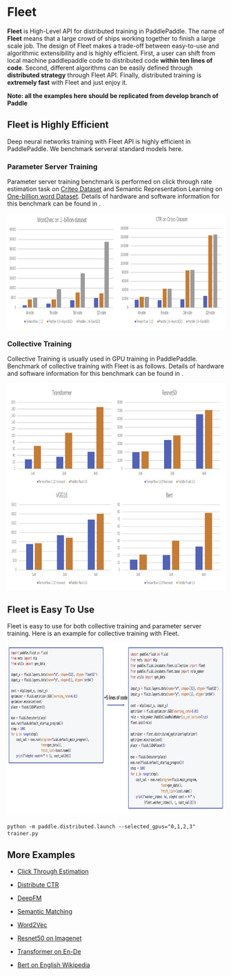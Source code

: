 
# Fleet

**Fleet** is High-Level API for distributed training in PaddlePaddle. The name of **Fleet** means that a large crowd of ships working together to finish a large scale job. The design of Fleet makes a trade-off between easy-to-use and algorithmic extensibility and is highly efficient. First, a user can shift from local machine paddlepaddle code to distributed code  **within ten lines of code**. Second, different algorithms can be easily defined through **distributed strategy**  through Fleet API. Finally, distributed training is **extremely fast** with Fleet and just enjoy it.

**Note: all the examples here should be replicated from develop branch of Paddle**

## Fleet is Highly Efficient

Deep neural networks training with Fleet API is highly efficient in PaddlePaddle. We benchmark serveral standard models here.

### Parameter Server Training

Parameter server training benchmark is performed on click through rate estimation task on [Criteo Dataset](https://www.kaggle.com/c/criteo-display-ad-challenge/data) and Semantic Representation Learning on [One-billion word Dataset](https://ai.google/research/pubs/pub41880). Details of hardware and software information for this benchmark can be found in .

<p align="center">
<img align="center" src="images/fleet_ps_benchmark.png" height="270px" width="940px">
<p>
    
### Collective Training

Collective Training is usually used in GPU training in PaddlePaddle. Benchmark of collective training with Fleet is as follows. Details of hardware and software information for this benchmark can be found in .

<p align="center">
<img src="images/fleet_collective_benchmark.png" height="480px" width="850px">
<p>

## Fleet is Easy To Use

Fleet is easy to use for both collective training and parameter server training. Here is an example for collective training with Fleet.

<p align="center">
<img src="images/fleet_collective_training.png" height="400px" width="880px">
<p>

```
python -m paddle.distributed.launch --selected_gpus="0,1,2,3" trainer.py
```

## More Examples

- [Click Through Estimation](https://github.com/PaddlePaddle/Fleet/tree/develop/examples/ctr)

- [Distribute CTR](https://github.com/PaddlePaddle/Fleet/tree/develop/examples/distribute_ctr)

- [DeepFM](https://github.com/PaddlePaddle/Fleet/tree/develop/examples/deepFM)

- [Semantic Matching](https://github.com/PaddlePaddle/Fleet/tree/develop/examples/simnet_bow)

- [Word2Vec](https://github.com/PaddlePaddle/Fleet/tree/develop/examples/word2vec)

- [Resnet50 on Imagenet](https://github.com/PaddlePaddle/Fleet/tree/develop/examples/resnet50)

- [Transformer on En-De](https://github.com/PaddlePaddle/Fleet/tree/develop/examples/transformer)

- [Bert on English Wikipedia](https://github.com/PaddlePaddle/Fleet/tree/develop/examples/bert)

